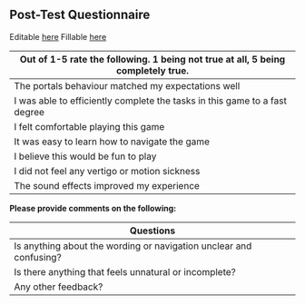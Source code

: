 ## Post-Test Questionnaire

Editable [here](https://docs.google.com/forms/d/1Zrh0I6RZziyzvvQxHpi2iskqb2CYvITNQJfPH1mYKeE/edit?usp=sharing)
Fillable [here](https://forms.gle/B6Gvjxc9wt7xRuXc8)

| Out of 1-5 rate the following. 1 being not true at all, 5 being completely true.|
| -------------------------------------------------------------------------- |
| The portals behaviour matched my expectations well                         |
| I was able to efficiently complete the tasks in this game to a fast degree |
| I felt comfortable playing this game                                       |
| It was easy to learn how to navigate the game                              |
| I believe this would be fun to play                                        |
| I did not feel any vertigo or motion sickness                              |
| The sound effects improved my experience                                   |

**Please provide comments on the following:**

| **Questions**                                                      |
| ------------------------------------------------------------------ |
| Is anything about the wording or navigation unclear and confusing? |
| Is there anything that feels unnatural or incomplete?              |
| Any other feedback?                                                |
